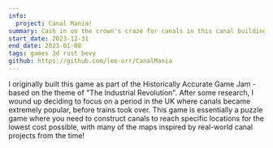 ```yaml
---
info:
  project: Canal Mania!
summary: Cash in on the crown's craze for canals in this canal building game! With levels inspired by real canals from England's Industrial Revolution, build the best transport of the century (...until rail arrives...) with as low a cost as you can!
start_date: 2023-12-31
end_date: 2023-01-08
tags: games 3d rust bevy
github: https://github.com/lee-orr/CanalMania
---
```


I originally built this game as part of the Historically Accurate Game Jam - based on the theme of "The Industrial Revolution". After some research, I wound up deciding to focus on a period in the UK where canals became extremely popular, before trains took over. This game is essentially a puzzle game where you need to construct canals to reach specific locations for the lowest cost possible, with many of the maps inspired by real-world canal projects from the time!

